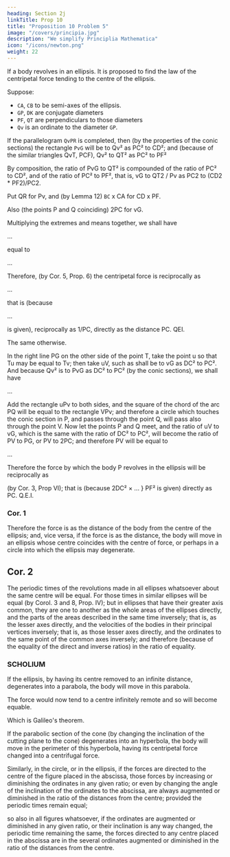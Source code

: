 ```yaml
---
heading: Section 2j
linkTitle: Prop 10
title: "Proposition 10 Problem 5"
image: "/covers/principia.jpg"
description: "We simplify Principlia Mathematica"
icon: "/icons/newton.png"
weight: 22
---
```




If a body revolves in an ellipsis. It is proposed to find the law of the centripetal force tending to the centre of the ellipsis.

Suppose:
- `CA`, `CB` to be semi-axes of the ellipsis. 
- `GP`, `DK` are conjugate diameters
- `PF`, `QT` are perpendiculars to those diameters
- `Qv` is an ordinate to the diameter `GP`.

If the parallelogram `QvPR` is completed, then (by the properties of the conic sections) the rectangle `PvG` will be to Qv² as PC² to CD²; and (because of the similar triangles QvT, PCF), Qv² to QT² as PC² to PF²

By composition, the ratio of PvG to QT² is compounded of the ratio of PC² to CD², and of the ratio of PC² to PF², that is, vG to QT2 / Pv as PC2 to (CD2 * PF2)/PC2.

Put QR for Pv, and (by Lemma 12) `BC` x CA for CD x PF.

Also (the points P and Q coinciding) 2PC for vG.

Multiplying the extremes and means together, we shall have 

...

equal to 

...


Therefore, (by Cor. 5, Prop. 6) the centripetal force is reciprocally as 

...


 that is (because 

...

is given), reciprocally as 1/PC, directly as the distance PC.   QEI.


The same otherwise. 


In the right line PG on the other side of the point T, take the point u so that Tu may be equal to Tv; then take uV, such as shall be to vG as DC² to PC². And because Qv² is to PvG as DC² to PC² (by the conic sections), we shall have 

...



Add the rectangle uPv to both sides, and the square of the chord of the arc PQ will be equal to the rectangle VPv; and therefore a circle which touches the conic section in P, and passes through the point Q, will pass also through the point V. Now let the points P and Q meet, and the ratio of uV to vG, which is the same with the ratio of DC² to PC², will become the ratio of PV to PG, or PV to 2PC; and therefore PV will be equal to 

...

Therefore the force by which the body P revolves in the ellipsis will be reciprocally as  

(by Cor. 3, Prop VI); that is (because 2DC² × ... } PF² is given) directly as PC.   Q.E.I.


### Cor. 1

Therefore the force is as the distance of the body from the centre of the ellipsis; and, vice versa, if the force is as the distance, the body will move in an ellipsis whose centre coincides with the centre of force, or perhaps in a circle into which the ellipsis may degenerate.


## Cor. 2

The periodic times of the revolutions made in all ellipses whatsoever about the same centre will be equal. For those times in similar ellipses will be equal (by Corol. 3 and 8, Prop. IV); but in ellipses that have their greater axis common, they are one to another as the whole areas of the ellipses directly, and the parts of the areas described in the same time inversely; that is, as the lesser axes directly, and the velocities of the bodies in their principal vertices inversely; that is, as those lesser axes directly, and the ordinates to the same point of the common axes inversely; and therefore (because of the equality of the direct and inverse ratios) in the ratio of equality.



### SCHOLIUM

If the ellipsis, by having its centre removed to an infinite distance, degenerates into a parabola, the body will move in this parabola.

The force would now tend to a centre infinitely remote and so will become equable.

Which is Galileo's theorem. 

If the parabolic section of the cone (by changing the inclination of the cutting plane to the cone) degenerates into an hyperbola, the body will move in the perimeter of this hyperbola, having its centripetal force changed into a centrifugal force. 

Similarly, in the circle, or in the ellipsis, if the forces are directed to the centre of the figure placed in the abscissa, those forces by increasing or diminishing the ordinates in any given ratio; or even by changing the angle of the inclination of the ordinates to the abscissa, are always augmented or diminished in the ratio of the distances from the centre; provided the periodic times remain equal; 

so also in all figures whatsoever, if the ordinates are augmented or diminished in any given ratio, or their inclination is any way changed, the periodic time remaining the same, the forces directed to any centre placed in the abscissa are in the several ordinates augmented or diminished in the ratio of the distances from the centre.